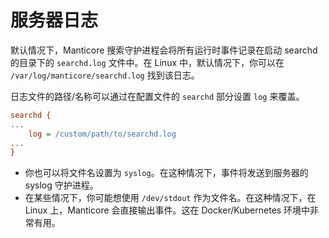 # 服务器日志

默认情况下，Manticore 搜索守护进程会将所有运行时事件记录在启动 searchd 的目录下的 `searchd.log` 文件中。在 Linux 中，默认情况下，你可以在 `/var/log/manticore/searchd.log` 找到该日志。

日志文件的路径/名称可以通过在配置文件的 `searchd` 部分设置 `log` 来覆盖。

```ini
searchd {
...
    log = /custom/path/to/searchd.log
...
}
```

* 你也可以将文件名设置为 `syslog`。在这种情况下，事件将发送到服务器的 syslog 守护进程。
* 在某些情况下，你可能想使用 `/dev/stdout` 作为文件名。在这种情况下，在 Linux 上，Manticore 会直接输出事件。这在 Docker/Kubernetes 环境中非常有用。


<!-- proofread -->

